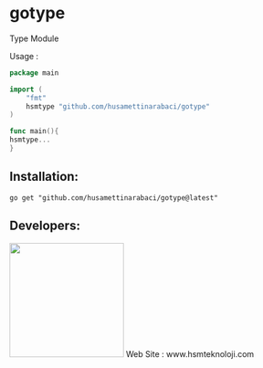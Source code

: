 # gotype

Type Module

Usage :

```go
package main

import (
	"fmt"
	hsmtype "github.com/husamettinarabaci/gotype"
)

func main(){
hsmtype...
}
```

## Installation:

```shell
go get "github.com/husamettinarabaci/gotype@latest"
```

## Developers:
<img src="https://github.com/husamettinarabaci/husamettinarabaci/blob/main/hsmtek-logo.png?raw=true" width="200"/>
Web Site        : www.hsmteknoloji.com <br />
